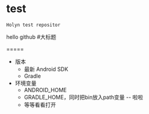 # test

    Holyn test repositor

hello github
#大标题

=====
- 版本
    - 最新 Android SDK
    - Gradle
- 环境变量
    - ANDROID_HOME
    - GRADLE_HOME，同时把bin放入path变量
-- 啦啦
    - 等等看看打开
